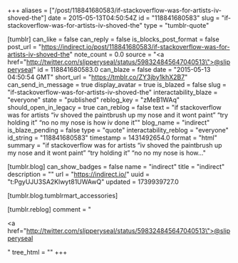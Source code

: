 +++
aliases = ["/post/118841680583/if-stackoverflow-was-for-artists-iv-shoved-the"]
date = 2015-05-13T04:50:54Z
id = "118841680583"
slug = "if-stackoverflow-was-for-artists-iv-shoved-the"
type = "tumblr-quote"

[tumblr]
can_like = false
can_reply = false
is_blocks_post_format = false
post_url = "https://indirect.io/post/118841680583/if-stackoverflow-was-for-artists-iv-shoved-the"
note_count = 0.0
source = "<a href=\"http://twitter.com/slipperyseal/status/598324845647040513\">@slipperyseal</a>"
id = 118841680583.0
can_blaze = false
date = "2015-05-13 04:50:54 GMT"
short_url = "https://tmblr.co/ZY3jby1khX2B7"
can_send_in_message = true
display_avatar = true
is_blazed = false
slug = "if-stackoverflow-was-for-artists-iv-shoved-the"
interactability_blaze = "everyone"
state = "published"
reblog_key = "zMeB1WAq"
should_open_in_legacy = true
can_reblog = false
text = "if stackoverflow was for artists &ldquo;iv shoved the paintbrush up my nose and it wont paint&rdquo; &ldquo;try holding it&rdquo; &ldquo;no no my nose is how iv done it&rdquo;"
blog_name = "indirect"
is_blaze_pending = false
type = "quote"
interactability_reblog = "everyone"
id_string = "118841680583"
timestamp = 1431492654.0
format = "html"
summary = "if stackoverflow was for artists “iv shoved the paintbrush up my nose and it wont paint” “try holding it” “no no my nose is how..."

[tumblr.blog]
can_show_badges = false
name = "indirect"
title = "indirect"
description = ""
url = "https://indirect.io/"
uuid = "t:PgyUJU3SA2Klwyt81UWAwQ"
updated = 1739939727.0

[tumblr.blog.tumblrmart_accessories]

[tumblr.reblog]
comment = "<p><a href=\"http://twitter.com/slipperyseal/status/598324845647040513\">@slipperyseal</a></p>"
tree_html = ""
+++
